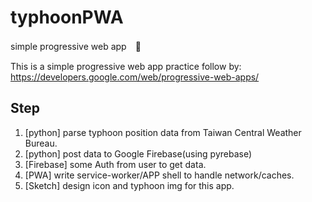 # typhoonPWA
simple progressive web app　🌝

This is a simple progressive web app practice follow by: https://developers.google.com/web/progressive-web-apps/

## Step
1.  [python] parse typhoon position data from Taiwan Central Weather Bureau.
2.  [python] post data to Google Firebase(using pyrebase)
3.  [Firebase] some Auth from user to get data.
4.  [PWA] write service-worker/APP shell to handle network/caches.
5.  [Sketch] design icon and typhoon img for this app.

